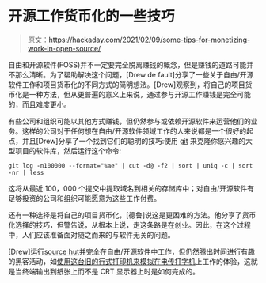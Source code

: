 # 开源工作货币化的一些技巧

> 原文：<https://hackaday.com/2021/02/09/some-tips-for-monetizing-work-in-open-source/>

自由和开源软件(FOSS)并不一定要完全脱离赚钱的概念，但是赚钱的道路可能并不那么清晰。为了帮助解决这个问题，[Drew de fault]分享了一些关于自由/开源软件工作和项目货币化的不同方式的简明想法。[Drew]观察到，将自己的项目货币化是一种方法，但从更普遍的意义上来说，通过参与开源工作赚钱是完全可能的，而且难度更小。

有些公司和组织可能以其他方式赚钱，但仍然参与或依赖开源软件来运营他们的业务。这样的公司对于任何想在自由/开源软件领域工作的人来说都是一个很好的起点，并且[Drew]分享了一个找到它们的聪明的技巧:使用 [git](https://git-scm.com/) 来克隆你感兴趣的大型项目的软件库，然后运行这个命令:

`git log -n100000 --format="%ae" | cut -d@ -f2 | sort | uniq -c | sort -nr | less`

这将从最近 100，000 个提交中提取域名到相关的存储库中；对自由/开源软件有足够投资的公司和组织可能愿意为这些工作付费。

还有一种选择是将自己的项目货币化，[德鲁]说这是更困难的方法。他分享了货币化选择的技巧，但警告说，从根本上说，走这条路是在创业。因此，在这个过程中，人们应该准备面对随之而来的与软件无关的问题。

[Drew]运行[source hut](https://sourcehut.org/)并完全在自由/开源软件中工作，但仍然腾出时间进行有趣的黑客活动，如[使用这台旧的行式打印机来模拟在电传打字机](https://hackaday.com/2019/12/03/line-printer-does-its-best-teletype-impression/)上工作的体验，这就是当终端输出到纸张上而不是 CRT 显示器上时是如何完成的。